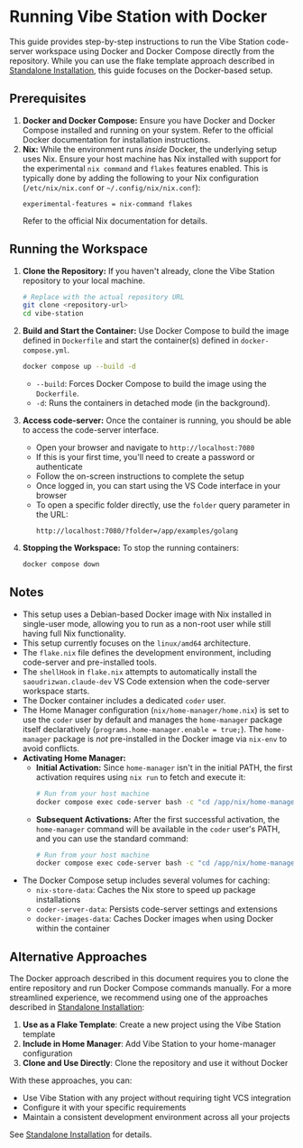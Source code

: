 # Running Vibe Station with Docker

This guide provides step-by-step instructions to run the Vibe Station code-server workspace using Docker and Docker Compose directly from the repository. While you can use the flake template approach described in [Standalone Installation](standalone-installation.md), this guide focuses on the Docker-based setup.

## Prerequisites

1.  **Docker and Docker Compose:** Ensure you have Docker and Docker Compose installed and running on your system. Refer to the official Docker documentation for installation instructions.
2.  **Nix:** While the environment runs *inside* Docker, the underlying setup uses Nix. Ensure your host machine has Nix installed with support for the experimental `nix command` and `flakes` features enabled. This is typically done by adding the following to your Nix configuration (`/etc/nix/nix.conf` or `~/.config/nix/nix.conf`):
    ```
    experimental-features = nix-command flakes
    ```
    Refer to the official Nix documentation for details.

## Running the Workspace

1.  **Clone the Repository:** If you haven't already, clone the Vibe Station repository to your local machine.
    ```bash
    # Replace with the actual repository URL
    git clone <repository-url>
    cd vibe-station
    ```
2.  **Build and Start the Container:** Use Docker Compose to build the image defined in `Dockerfile` and start the container(s) defined in `docker-compose.yml`.
    ```bash
    docker compose up --build -d
    ```
    *   `--build`: Forces Docker Compose to build the image using the `Dockerfile`.
    *   `-d`: Runs the containers in detached mode (in the background).

3.  **Access code-server:** Once the container is running, you should be able to access the code-server interface.
    *   Open your browser and navigate to `http://localhost:7080`
    *   If this is your first time, you'll need to create a password or authenticate
    *   Follow the on-screen instructions to complete the setup
    *   Once logged in, you can start using the VS Code interface in your browser
    *   To open a specific folder directly, use the `folder` query parameter in the URL:
        ```
        http://localhost:7080/?folder=/app/examples/golang
        ```

4.  **Stopping the Workspace:** To stop the running containers:
    ```bash
    docker compose down
    ```

## Notes

*   This setup uses a Debian-based Docker image with Nix installed in single-user mode, allowing you to run as a non-root user while still having full Nix functionality.
*   This setup currently focuses on the `linux/amd64` architecture.
*   The `flake.nix` file defines the development environment, including code-server and pre-installed tools.
*   The `shellHook` in `flake.nix` attempts to automatically install the `saoudrizwan.claude-dev` VS Code extension when the code-server workspace starts.
*   The Docker container includes a dedicated `coder` user.
*   The Home Manager configuration (`nix/home-manager/home.nix`) is set to use the `coder` user by default and manages the `home-manager` package itself declaratively (`programs.home-manager.enable = true;`). The `home-manager` package is *not* pre-installed in the Docker image via `nix-env` to avoid conflicts.
*   **Activating Home Manager:**
    *   **Initial Activation:** Since `home-manager` isn't in the initial PATH, the first activation requires using `nix run` to fetch and execute it:
        ```bash
        # Run from your host machine
        docker compose exec code-server bash -c "cd /app/nix/home-manager && nix run github:nix-community/home-manager -- switch --flake .#coder"
        ```
    *   **Subsequent Activations:** After the first successful activation, the `home-manager` command will be available in the `coder` user's PATH, and you can use the standard command:
        ```bash
        # Run from your host machine
        docker compose exec code-server bash -c "cd /app/nix/home-manager && home-manager switch --flake .#coder"
        ```
*   The Docker Compose setup includes several volumes for caching:
    *   `nix-store-data`: Caches the Nix store to speed up package installations
    *   `coder-server-data`: Persists code-server settings and extensions
    *   `docker-images-data`: Caches Docker images when using Docker within the container

## Alternative Approaches

The Docker approach described in this document requires you to clone the entire repository and run Docker Compose commands manually. For a more streamlined experience, we recommend using one of the approaches described in [Standalone Installation](standalone-installation.md):

1. **Use as a Flake Template**: Create a new project using the Vibe Station template
2. **Include in Home Manager**: Add Vibe Station to your home-manager configuration
3. **Clone and Use Directly**: Clone the repository and use it without Docker

With these approaches, you can:
- Use Vibe Station with any project without requiring tight VCS integration
- Configure it with your specific requirements
- Maintain a consistent development environment across all your projects

See [Standalone Installation](standalone-installation.md) for details.
